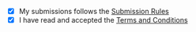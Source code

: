 - [x] My submissions follows the [Submission Rules](http://mod.land/issues)
- [x] I have read and accepted the [Terms and Conditions](http://mod.land/tos)